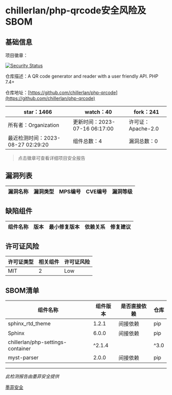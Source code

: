 # chillerlan/php-qrcode安全风险及SBOM

## 基础信息

项目徽章：

[![Security Status](https://www.murphysec.com/platform3/v31/badge/1695503484031164416.svg)](https://www.murphysec.com/console/report/1695503483989221376/1695503484031164416)

仓库描述：A QR code generator and reader with a user friendly API. PHP 7.4+

仓库地址：[https://github.com/chillerlan/php-qrcode](https://github.com/chillerlan/php-qrcode)

| star：1466 | watch：40 | fork：241 |
| ----------- | -------------- | ------------ |
| 所有者：Organization | 更新时间：2023-07-16 06:17:00 | 许可证：Apache-2.0 |
| 最近检测时间：2023-08-27 02:29:20 | 组件总数：4 | 漏洞总数：0 |

> 点击徽章可查看详细项目安全报告



## 漏洞列表

| 漏洞名称 | 漏洞类型 | MPS编号 | CVE编号 | 漏洞等级 |
| ------- | ------ | ------- | ------ | ----- |





## 缺陷组件

| 组件名称 | 版本 | 最小修复版本 | 依赖关系 | 修复建议 |
| -------- | ---- | ------------ | -------- | -------- |





## 许可证风险

| 许可证类型 | 相关组件 | 许可证风险 |
| ---------- | -------- | ---------- |
|MIT|2|Low|




## SBOM清单

| 组件名称 | 组件版本 | 是否直接依赖 | 仓库 |
| -------- | -------- | ------------ | ---- |
|sphinx_rtd_theme|1.2.1|间接依赖|pip|
|Sphinx|6.0.0|间接依赖|pip|
|chillerlan/php-settings-container|^2.1.4 || ^3.0|间接依赖|composer|
|myst-parser|2.0.0|间接依赖|pip|


------

*此检测报告由墨菲安全提供*

[墨菲安全](www.murphysec.com)